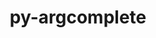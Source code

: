 ---
title: "py-argcomplete"
layout: cache
categories: [package, develop]
meta: {"versions": ["3.1.2", "3.5.0"], "compilers": ["apple-clang@=15.0.0", "gcc@=10.2.1", "gcc@=10.5.0", "gcc@=13.3.0", "gcc@=7.5.0"], "oss": ["centos7", "rhel8", "ubuntu18.04", "ventura"], "platforms": ["darwin", "linux"], "targets": ["aarch64", "x86_64_v3"], "stacks": ["developer-tools", "developer-tools-aarch64-linux-gnu", "developer-tools-darwin", "developer-tools-manylinux2014", "developer-tools-x86_64_v3-linux-gnu", "root"], "num_specs": 25, "num_specs_by_stack": {"root": 25, "developer-tools-darwin": 1, "developer-tools-manylinux2014": 2, "developer-tools-x86_64_v3-linux-gnu": 9, "developer-tools-aarch64-linux-gnu": 9, "developer-tools": 4}}
spec_details: [{"hash": "yuisozykcfxp3iirgyx3hjd5kqxd7ufp", "compiler": "apple-clang@=15.0.0", "versions": ["3.5.0"], "os": "ventura", "platform": "darwin", "target": "aarch64", "variants": ["build_system=python_pip"], "stacks": ["root", "developer-tools-darwin"], "size": "-", "tarball": "https://binaries.spack.io/develop/build_cache/darwin-ventura-aarch64/apple-clang-15.0.0/py-argcomplete-3.5.0/darwin-ventura-aarch64-apple-clang-15.0.0-py-argcomplete-3.5.0-yuisozykcfxp3iirgyx3hjd5kqxd7ufp.spack"}, {"hash": "t5nmpxuzjyk3hydffcfbvmt3jvek2c2q", "compiler": "gcc@=10.2.1", "versions": ["3.5.0"], "os": "centos7", "platform": "linux", "target": "x86_64_v3", "variants": ["build_system=python_pip"], "stacks": ["root", "developer-tools-manylinux2014"], "size": "-", "tarball": "https://binaries.spack.io/develop/build_cache/linux-centos7-x86_64_v3/gcc-10.2.1/py-argcomplete-3.5.0/linux-centos7-x86_64_v3-gcc-10.2.1-py-argcomplete-3.5.0-t5nmpxuzjyk3hydffcfbvmt3jvek2c2q.spack"}, {"hash": "zy4v3xr6koytkklcdn5wylnesotp3jb2", "compiler": "gcc@=10.2.1", "versions": ["3.5.0"], "os": "centos7", "platform": "linux", "target": "x86_64_v3", "variants": ["build_system=python_pip"], "stacks": ["root", "developer-tools-manylinux2014"], "size": "-", "tarball": "https://binaries.spack.io/develop/build_cache/linux-centos7-x86_64_v3/gcc-10.2.1/py-argcomplete-3.5.0/linux-centos7-x86_64_v3-gcc-10.2.1-py-argcomplete-3.5.0-zy4v3xr6koytkklcdn5wylnesotp3jb2.spack"}, {"hash": "3yxdvc6nkvjlnajtqnttpl5i7yjs5lwp", "compiler": "gcc@=10.5.0", "versions": ["3.5.0"], "os": "centos7", "platform": "linux", "target": "x86_64_v3", "variants": ["build_system=python_pip"], "stacks": ["developer-tools-x86_64_v3-linux-gnu", "root"], "size": "-", "tarball": "https://binaries.spack.io/develop/build_cache/linux-centos7-x86_64_v3/gcc-10.5.0/py-argcomplete-3.5.0/linux-centos7-x86_64_v3-gcc-10.5.0-py-argcomplete-3.5.0-3yxdvc6nkvjlnajtqnttpl5i7yjs5lwp.spack"}, {"hash": "fl6c6v62d6ca6fkemihf5ulmtrmsvvik", "compiler": "gcc@=10.5.0", "versions": ["3.5.0"], "os": "centos7", "platform": "linux", "target": "x86_64_v3", "variants": ["build_system=python_pip"], "stacks": ["developer-tools-x86_64_v3-linux-gnu", "root"], "size": "-", "tarball": "https://binaries.spack.io/develop/build_cache/linux-centos7-x86_64_v3/gcc-10.5.0/py-argcomplete-3.5.0/linux-centos7-x86_64_v3-gcc-10.5.0-py-argcomplete-3.5.0-fl6c6v62d6ca6fkemihf5ulmtrmsvvik.spack"}, {"hash": "lirrn6ywbhygiwkm346yofrafmxzln5p", "compiler": "gcc@=10.5.0", "versions": ["3.5.0"], "os": "centos7", "platform": "linux", "target": "x86_64_v3", "variants": ["build_system=python_pip"], "stacks": ["developer-tools-x86_64_v3-linux-gnu", "root"], "size": "-", "tarball": "https://binaries.spack.io/develop/build_cache/linux-centos7-x86_64_v3/gcc-10.5.0/py-argcomplete-3.5.0/linux-centos7-x86_64_v3-gcc-10.5.0-py-argcomplete-3.5.0-lirrn6ywbhygiwkm346yofrafmxzln5p.spack"}, {"hash": "ltdlfedqfluv2awjk5w4dmpcczj2re3l", "compiler": "gcc@=10.5.0", "versions": ["3.5.0"], "os": "centos7", "platform": "linux", "target": "x86_64_v3", "variants": ["build_system=python_pip"], "stacks": ["developer-tools-x86_64_v3-linux-gnu", "root"], "size": "-", "tarball": "https://binaries.spack.io/develop/build_cache/linux-centos7-x86_64_v3/gcc-10.5.0/py-argcomplete-3.5.0/linux-centos7-x86_64_v3-gcc-10.5.0-py-argcomplete-3.5.0-ltdlfedqfluv2awjk5w4dmpcczj2re3l.spack"}, {"hash": "mrwxbqcez36cg5ungyecbcurf4l7teun", "compiler": "gcc@=10.5.0", "versions": ["3.5.0"], "os": "centos7", "platform": "linux", "target": "x86_64_v3", "variants": ["build_system=python_pip"], "stacks": ["developer-tools-x86_64_v3-linux-gnu", "root"], "size": "-", "tarball": "https://binaries.spack.io/develop/build_cache/linux-centos7-x86_64_v3/gcc-10.5.0/py-argcomplete-3.5.0/linux-centos7-x86_64_v3-gcc-10.5.0-py-argcomplete-3.5.0-mrwxbqcez36cg5ungyecbcurf4l7teun.spack"}, {"hash": "saulrzxfaxqvjzgjd7khqsl5owpzchki", "compiler": "gcc@=10.5.0", "versions": ["3.5.0"], "os": "centos7", "platform": "linux", "target": "x86_64_v3", "variants": ["build_system=python_pip"], "stacks": ["developer-tools-x86_64_v3-linux-gnu", "root"], "size": "-", "tarball": "https://binaries.spack.io/develop/build_cache/linux-centos7-x86_64_v3/gcc-10.5.0/py-argcomplete-3.5.0/linux-centos7-x86_64_v3-gcc-10.5.0-py-argcomplete-3.5.0-saulrzxfaxqvjzgjd7khqsl5owpzchki.spack"}, {"hash": "swafikgwbfxzuhpbi3ohspbeti5ea2s6", "compiler": "gcc@=10.5.0", "versions": ["3.5.0"], "os": "centos7", "platform": "linux", "target": "x86_64_v3", "variants": ["build_system=python_pip"], "stacks": ["developer-tools-x86_64_v3-linux-gnu", "root"], "size": "-", "tarball": "https://binaries.spack.io/develop/build_cache/linux-centos7-x86_64_v3/gcc-10.5.0/py-argcomplete-3.5.0/linux-centos7-x86_64_v3-gcc-10.5.0-py-argcomplete-3.5.0-swafikgwbfxzuhpbi3ohspbeti5ea2s6.spack"}, {"hash": "utwewtkbi6ug4kqavesvoluqp5li5yjk", "compiler": "gcc@=10.5.0", "versions": ["3.5.0"], "os": "centos7", "platform": "linux", "target": "x86_64_v3", "variants": ["build_system=python_pip"], "stacks": ["developer-tools-x86_64_v3-linux-gnu", "root"], "size": "-", "tarball": "https://binaries.spack.io/develop/build_cache/linux-centos7-x86_64_v3/gcc-10.5.0/py-argcomplete-3.5.0/linux-centos7-x86_64_v3-gcc-10.5.0-py-argcomplete-3.5.0-utwewtkbi6ug4kqavesvoluqp5li5yjk.spack"}, {"hash": "uwsjalw547jcp5exketuaqfeqdlb6jkx", "compiler": "gcc@=10.5.0", "versions": ["3.5.0"], "os": "centos7", "platform": "linux", "target": "x86_64_v3", "variants": ["build_system=python_pip"], "stacks": ["developer-tools-x86_64_v3-linux-gnu", "root"], "size": "-", "tarball": "https://binaries.spack.io/develop/build_cache/linux-centos7-x86_64_v3/gcc-10.5.0/py-argcomplete-3.5.0/linux-centos7-x86_64_v3-gcc-10.5.0-py-argcomplete-3.5.0-uwsjalw547jcp5exketuaqfeqdlb6jkx.spack"}, {"hash": "22qjjvd2fl2y7lycwrpwjrcdstknkshl", "compiler": "gcc@=13.3.0", "versions": ["3.5.0"], "os": "rhel8", "platform": "linux", "target": "aarch64", "variants": ["build_system=python_pip"], "stacks": ["developer-tools-aarch64-linux-gnu", "root"], "size": "-", "tarball": "https://binaries.spack.io/develop/build_cache/linux-rhel8-aarch64/gcc-13.3.0/py-argcomplete-3.5.0/linux-rhel8-aarch64-gcc-13.3.0-py-argcomplete-3.5.0-22qjjvd2fl2y7lycwrpwjrcdstknkshl.spack"}, {"hash": "dnnrn6qu67duituylrgjizlftklvsu4e", "compiler": "gcc@=13.3.0", "versions": ["3.5.0"], "os": "rhel8", "platform": "linux", "target": "aarch64", "variants": ["build_system=python_pip"], "stacks": ["developer-tools-aarch64-linux-gnu", "root"], "size": "-", "tarball": "https://binaries.spack.io/develop/build_cache/linux-rhel8-aarch64/gcc-13.3.0/py-argcomplete-3.5.0/linux-rhel8-aarch64-gcc-13.3.0-py-argcomplete-3.5.0-dnnrn6qu67duituylrgjizlftklvsu4e.spack"}, {"hash": "dp77d7giukgmydhzruitvhz7ff3xmnsc", "compiler": "gcc@=13.3.0", "versions": ["3.5.0"], "os": "rhel8", "platform": "linux", "target": "aarch64", "variants": ["build_system=python_pip"], "stacks": ["developer-tools-aarch64-linux-gnu", "root"], "size": "-", "tarball": "https://binaries.spack.io/develop/build_cache/linux-rhel8-aarch64/gcc-13.3.0/py-argcomplete-3.5.0/linux-rhel8-aarch64-gcc-13.3.0-py-argcomplete-3.5.0-dp77d7giukgmydhzruitvhz7ff3xmnsc.spack"}, {"hash": "efamlipohjugxn26h7rfk3ibmompflkh", "compiler": "gcc@=13.3.0", "versions": ["3.5.0"], "os": "rhel8", "platform": "linux", "target": "aarch64", "variants": ["build_system=python_pip"], "stacks": ["developer-tools-aarch64-linux-gnu", "root"], "size": "-", "tarball": "https://binaries.spack.io/develop/build_cache/linux-rhel8-aarch64/gcc-13.3.0/py-argcomplete-3.5.0/linux-rhel8-aarch64-gcc-13.3.0-py-argcomplete-3.5.0-efamlipohjugxn26h7rfk3ibmompflkh.spack"}, {"hash": "kbsm6nyi7bxqu5a76euynfujriuftn2w", "compiler": "gcc@=13.3.0", "versions": ["3.5.0"], "os": "rhel8", "platform": "linux", "target": "aarch64", "variants": ["build_system=python_pip"], "stacks": ["developer-tools-aarch64-linux-gnu", "root"], "size": "-", "tarball": "https://binaries.spack.io/develop/build_cache/linux-rhel8-aarch64/gcc-13.3.0/py-argcomplete-3.5.0/linux-rhel8-aarch64-gcc-13.3.0-py-argcomplete-3.5.0-kbsm6nyi7bxqu5a76euynfujriuftn2w.spack"}, {"hash": "qyf6egmw7ckz3ujmwssouovgwexqcflb", "compiler": "gcc@=13.3.0", "versions": ["3.5.0"], "os": "rhel8", "platform": "linux", "target": "aarch64", "variants": ["build_system=python_pip"], "stacks": ["developer-tools-aarch64-linux-gnu", "root"], "size": "-", "tarball": "https://binaries.spack.io/develop/build_cache/linux-rhel8-aarch64/gcc-13.3.0/py-argcomplete-3.5.0/linux-rhel8-aarch64-gcc-13.3.0-py-argcomplete-3.5.0-qyf6egmw7ckz3ujmwssouovgwexqcflb.spack"}, {"hash": "scdwk6c5w6cixpey5spee3lnikrt7qph", "compiler": "gcc@=13.3.0", "versions": ["3.5.0"], "os": "rhel8", "platform": "linux", "target": "aarch64", "variants": ["build_system=python_pip"], "stacks": ["developer-tools-aarch64-linux-gnu", "root"], "size": "-", "tarball": "https://binaries.spack.io/develop/build_cache/linux-rhel8-aarch64/gcc-13.3.0/py-argcomplete-3.5.0/linux-rhel8-aarch64-gcc-13.3.0-py-argcomplete-3.5.0-scdwk6c5w6cixpey5spee3lnikrt7qph.spack"}, {"hash": "u2nyvqibtajedd4ijzq3jwkyaa2m7gbh", "compiler": "gcc@=13.3.0", "versions": ["3.5.0"], "os": "rhel8", "platform": "linux", "target": "aarch64", "variants": ["build_system=python_pip"], "stacks": ["developer-tools-aarch64-linux-gnu", "root"], "size": "-", "tarball": "https://binaries.spack.io/develop/build_cache/linux-rhel8-aarch64/gcc-13.3.0/py-argcomplete-3.5.0/linux-rhel8-aarch64-gcc-13.3.0-py-argcomplete-3.5.0-u2nyvqibtajedd4ijzq3jwkyaa2m7gbh.spack"}, {"hash": "zb63ky5uhrs5gwvelfqaneal5m6c2mav", "compiler": "gcc@=13.3.0", "versions": ["3.5.0"], "os": "rhel8", "platform": "linux", "target": "aarch64", "variants": ["build_system=python_pip"], "stacks": ["developer-tools-aarch64-linux-gnu", "root"], "size": "-", "tarball": "https://binaries.spack.io/develop/build_cache/linux-rhel8-aarch64/gcc-13.3.0/py-argcomplete-3.5.0/linux-rhel8-aarch64-gcc-13.3.0-py-argcomplete-3.5.0-zb63ky5uhrs5gwvelfqaneal5m6c2mav.spack"}, {"hash": "li26u72gski5xlbeukktovpbxmip7omo", "compiler": "gcc@=7.5.0", "versions": ["3.1.2"], "os": "ubuntu18.04", "platform": "linux", "target": "x86_64_v3", "variants": ["build_system=python_pip"], "stacks": ["developer-tools", "root"], "size": "-", "tarball": "https://binaries.spack.io/develop/build_cache/linux-ubuntu18.04-x86_64_v3/gcc-7.5.0/py-argcomplete-3.1.2/linux-ubuntu18.04-x86_64_v3-gcc-7.5.0-py-argcomplete-3.1.2-li26u72gski5xlbeukktovpbxmip7omo.spack"}, {"hash": "m5g7uvbjd4wmda2cxibal4jj7ezgivfj", "compiler": "gcc@=7.5.0", "versions": ["3.1.2"], "os": "ubuntu18.04", "platform": "linux", "target": "x86_64_v3", "variants": ["build_system=python_pip"], "stacks": ["developer-tools", "root"], "size": "-", "tarball": "https://binaries.spack.io/develop/build_cache/linux-ubuntu18.04-x86_64_v3/gcc-7.5.0/py-argcomplete-3.1.2/linux-ubuntu18.04-x86_64_v3-gcc-7.5.0-py-argcomplete-3.1.2-m5g7uvbjd4wmda2cxibal4jj7ezgivfj.spack"}, {"hash": "vbtmpngcxacgpykee3qyqreddp23llhb", "compiler": "gcc@=7.5.0", "versions": ["3.1.2"], "os": "ubuntu18.04", "platform": "linux", "target": "x86_64_v3", "variants": ["build_system=python_pip"], "stacks": ["developer-tools", "root"], "size": "-", "tarball": "https://binaries.spack.io/develop/build_cache/linux-ubuntu18.04-x86_64_v3/gcc-7.5.0/py-argcomplete-3.1.2/linux-ubuntu18.04-x86_64_v3-gcc-7.5.0-py-argcomplete-3.1.2-vbtmpngcxacgpykee3qyqreddp23llhb.spack"}, {"hash": "w3am7goxbsrcxzsoh5jirinivv7tww4d", "compiler": "gcc@=7.5.0", "versions": ["3.1.2"], "os": "ubuntu18.04", "platform": "linux", "target": "x86_64_v3", "variants": ["build_system=python_pip"], "stacks": ["developer-tools", "root"], "size": "-", "tarball": "https://binaries.spack.io/develop/build_cache/linux-ubuntu18.04-x86_64_v3/gcc-7.5.0/py-argcomplete-3.1.2/linux-ubuntu18.04-x86_64_v3-gcc-7.5.0-py-argcomplete-3.1.2-w3am7goxbsrcxzsoh5jirinivv7tww4d.spack"}]
---